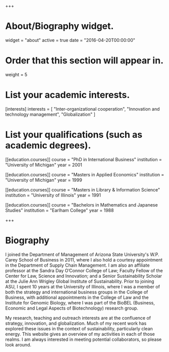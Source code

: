 +++
# About/Biography widget.
widget = "about"
active = true
date = "2016-04-20T00:00:00"

# Order that this section will appear in.
weight = 5

# List your academic interests.
[interests]
  interests = [
    "Inter-organizational cooperation",
    "Innovation and technology management",
    "Globalization"
  ]

# List your qualifications (such as academic degrees).
[[education.courses]]
  course = "PhD in International Business"
  institution = "University of Michigan"
  year = 2001

[[education.courses]]
  course = "Masters in Applied Economics"
  institution = "University of Michigan"
  year = 1999

[[education.courses]]
  course = "Masters in Library & Information Science"
  institution = "University of Illinois"
  year = 1991

[[education.courses]]
  course = "Bachelors in Mathematics and Japanese Studies"
  institution = "Earlham College"
  year = 1988


+++

# Biography

I joined the Department of Management of Arizona State University's W.P. Carey School of Business in 2011, where I also hold a courtesy appointment in the Department of Supply Chain Management. I am also an affiliate professor at the Sandra Day O’Connor College of Law; Faculty Fellow of the Center for Law, Science and Innovation; and a Senior Sustainability Scholar at the Julie Ann Wrigley Global Institute of Sustainability. Prior to joining ASU, I spent 10 years at the University of Illinois, where I was a member of both the strategy and international business groups in the College of Business, with additional appointments in the College of Law and the Institute for Genomic Biology, where I was part of the BioBEL (Business, Economic and Legal Aspects of Biotechnology) research group.

My research, teaching and outreach interests are at the confluence of strategy, innovation, and globalization. Much of my recent work has explored these issues in the context of sustainability, particularly clean energy. This website gives an overview of my activities in each of those realms. I am always interested in meeting potential collaborators, so please look around.
